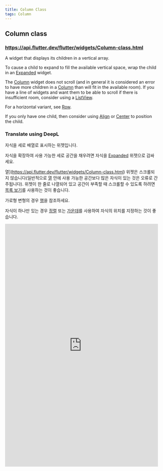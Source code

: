 ```yaml
---
title: Column Class
tags: Column
---
```

## Column class

### https://api.flutter.dev/flutter/widgets/Column-class.html

A widget that displays its children in a vertical array.

To cause a child to expand to fill the available vertical space, wrap the child in an [Expanded](https://api.flutter.dev/flutter/widgets/Expanded-class.html) widget.

The [Column](https://api.flutter.dev/flutter/widgets/Column-class.html) widget does not scroll (and in general it is considered an error to have more children in a [Column](https://api.flutter.dev/flutter/widgets/Column-class.html) than will fit in the available room). If you have a line of widgets and want them to be able to scroll if there is insufficient room, consider using a [ListView](https://api.flutter.dev/flutter/widgets/ListView-class.html).

For a horizontal variant, see [Row](https://api.flutter.dev/flutter/widgets/Row-class.html).

If you only have one child, then consider using [Align](https://api.flutter.dev/flutter/widgets/Align-class.html) or [Center](https://api.flutter.dev/flutter/widgets/Center-class.html) to position the child.

### Translate using DeepL

자식을 세로 배열로 표시하는 위젯입니다.

자식을 확장하여 사용 가능한 세로 공간을 채우려면 자식을 [Expanded](https://api.flutter.dev/flutter/widgets/Expanded-class.html) 위젯으로 감싸세요.

열](https://api.flutter.dev/flutter/widgets/Column-class.html) 위젯은 스크롤되지 않습니다(일반적으로 [열](https://api.flutter.dev/flutter/widgets/Column-class.html) 안에 사용 가능한 공간보다 많은 자식이 있는 것은 오류로 간주됩니다). 위젯이 한 줄로 나열되어 있고 공간이 부족할 때 스크롤할 수 있도록 하려면 [목록 보기](https://api.flutter.dev/flutter/widgets/ListView-class.html)를 사용하는 것이 좋습니다.

가로형 변형의 경우 [행](https://api.flutter.dev/flutter/widgets/Row-class.html)을 참조하세요.

자식이 하나만 있는 경우 [정렬](https://api.flutter.dev/flutter/widgets/Align-class.html) 또는 [가운데](https://api.flutter.dev/flutter/widgets/Center-class.html)를 사용하여 자식의 위치를 지정하는 것이 좋습니다.

<iframe src="https://dartpad.dev/?id=cc3e9c7851be3b3b10fe6351fa222de9" style="width:100%;height:800px;border:none"></iframe>
